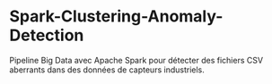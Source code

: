 # Spark-Clustering-Anomaly-Detection
Pipeline Big Data avec Apache Spark pour détecter des fichiers CSV aberrants dans des données de capteurs industriels.
